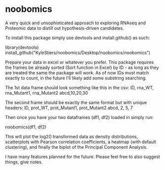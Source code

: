 # noobomics
A very quick and unsophisticated approach to exploring RNAseq and Proteomic data to distill out hypothesis-driven candidates.

To install this package simply use devtools and install.github() as such:

library(devtools)
install_github("KyleStiers/noobomics/Desktop/noobomics/noobomics")

Prepare your data in excel or whatever you prefer. This package requires the frames be already sorted (Sort function in Excel) by ID - as long as they are treated the same the package will work. As of now IDs must match exactly to count, in the future I'll likely add some substring searching.

The 1st data frame should look something like this in the csv:
ID, rna_WT, rna_Mutant1, rna_Mutant2
abcd,10,20,30

The second frame should be exactly the same format but with unique headers:
ID, prot_WT, prot_Mutant1, prot_Mutant2
abcd, 2, 5, 7

Then once you have your two dataframes (df1, df2) loaded in simply run:

noobomics(df1, df2)

This will plot the log2() transformed data as density distributions, scatterplots with Pearson correlation coefficients, a heatmap (with default clustering), and finally the biplot of the Principal Component Analysis.

I have many features planned for the future. Please feel free to also suggest things, give notes.
